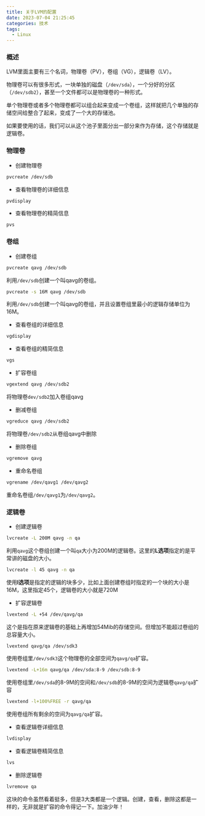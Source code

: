 ```yaml
---
title: 关于LVM的配置
date: 2023-07-04 21:25:45
categories: 技术
tags:
  - Linux
---
```


### 概述

LVM里面主要有三个名词，物理卷（PV），卷组（VG），逻辑卷（LV）。

物理卷可以有很多形式，一块单独的磁盘（`/dev/sda`），一个分好的分区（`/dev/sdb2`），甚至一个文件都可以是物理卷的一种形式。

单个物理卷或者多个物理卷都可以组合起来变成一个卷组，这样就把几个单独的存储空间给整合了起来，变成了一个大的存储池。

如果要使用的话，我们可以从这个池子里面分出一部分来作为存储，这个存储就是逻辑卷。

### 物理卷

* 创建物理卷

```bash
pvcreate /dev/sdb
```

<!-- more -->

* 查看物理卷的详细信息

```bash
pvdisplay
```

* 查看物理卷的精简信息

```bash
pvs
```

### 卷组

* 创建卷组

```bash
pvcreate qavg /dev/sdb
```

利用`/dev/sdb`创建一个叫qavg的卷组。

```bash
pvcreate -s 16M qavg /dev/sdb
```

利用`/dev/sdb`创建一个叫qavg的卷组，并且设置卷组里最小的逻辑存储单位为16M。

* 查看卷组的详细信息

```bash
vgdisplay
```

* 查看卷组的精简信息

```bash
vgs
```

* 扩容卷组

```bash
vgextend qavg /dev/sdb2
```

将物理卷`dev/sdb2`加入卷组qavg

* 删减卷组

```bash
vgreduce qavg /dev/sdb2
```

将物理卷`/dev/sdb2`从卷组qavg中删除

* 删除卷组

```bash
vgremove qavg
```

* 重命名卷组

```bash
vgrename /dev/qavg1 /dev/qavg2
```

重命名卷组`/dev/qavg1`为`/dev/qavg2`。

### 逻辑卷

* 创建逻辑卷

```bash
lvcreate -L 200M qavg -n qa
```

利用`qavg`这个卷组创建一个叫`qa`大小为200M的逻辑卷。这里的**L选项**指定的是平常讲的磁盘的大小。

```bash
lvcreate -l 45 qavg -n qa
```

使用**l选项**是指定的逻辑的块多少，比如上面创建卷组时指定的一个块的大小是16M，这里指定45个，逻辑卷的大小就是720M

* 扩容逻辑卷

```bash
lvextend -L +54 /dev/qavg/qa
```

这个是指在原来逻辑卷的基础上再增加54Mib的存储空间。但增加不能超过卷组的总容量大小。

```bash
lvextend qavg/qa /dev/sdk3
```

使用卷组里`/dev/sdk3`这个物理卷的全部空间为`qavg/qa`扩容。

```bash
lvextend -L+16m qavg/qa /dev/sda:8-9 /dev/sdb:8-9
```

使用卷组里`/dev/sda`的8-9M的空间和`/dev/sdb`的8-9M的空间为逻辑卷`qavg/qa`扩容

```bash
lvextend -l+100%FREE -r qavg/qa
```

使用卷组所有剩余的空间为`qavg/qa`扩容。

* 查看逻辑卷详细信息

```bash
lvdisplay
```

* 查看逻辑卷精简信息

```bash
lvs
```

* 删除逻辑卷

```bash
lvremove qa
```

这块的命令虽然看着挺多，但是3大类都是一个逻辑。创建，查看，删除这都是一样的，无非就是扩容的命令得记一下。加油少年！